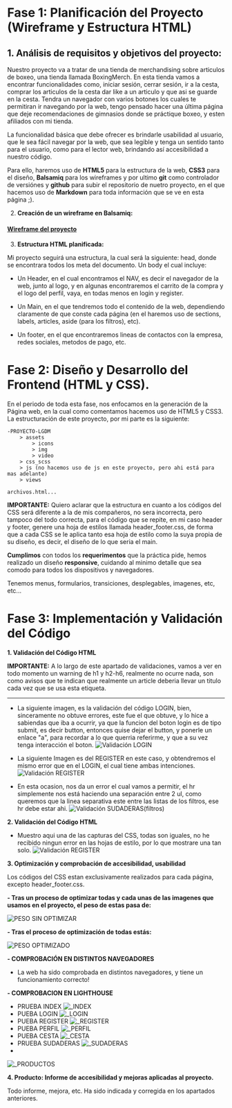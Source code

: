 # Fase 1: Planificación del Proyecto (Wireframe y Estructura HTML)

## 1. **Análisis de requisitos y objetivos del proyecto:**
Nuestro proyecto va a tratar de una tienda de merchandising sobre articulos de boxeo, una tienda llamada BoxingMerch. En esta tienda vamos a encontrar funcionalidades como, iniciar sesión, cerrar sesión, ir a la cesta, comprar los articulos de la cesta dar like a un articulo y que asi se guarde en la cesta. Tendra un navegador con varios botones los cuales te permitiran ir navegando por la web, tengo pensado hacer una última página que deje recomendaciones de gimnasios donde se práctique boxeo, y esten afiliados con mi tienda. 

La funcionalidad básica que debe ofrecer es brindarle usabilidad al usuario, que le sea fácil navegar por la web, que sea legible y tenga un sentido tanto para el usuario, como para el lector web, brindando así accesibilidad a nuestro código.

Para ello, haremos uso de **HTML5** para la estructura de la web, **CSS3** para el diseño, **Balsamiq** para los wireframes y por ultimo **git** como controlador de versiónes y **github** para subir el repositorio de nuetro proyecto, en el que hacemos uso de **Markdown** para toda información que se ve en esta página ;).

2. **Creación de un wireframe en Balsamiq:**
#### [Wireframe del proyecto](Wireframe_Proyecto_LGDM.pdf)

3. **Estructura HTML planificada:**

Mi proyecto seguirá una estructura, la cual será la siguiente: head, donde se encontrara todos los meta del documento. Un body el cual incluye: 
- Un Header, en el cual encontramos el NAV, es decir el navegador de la web, junto al logo, y en algunas encontraremos el carrito de la compra y el logo del perfil, vaya, en todas menos en login y register.

- Un Main, en el que tendremos todo el contenido de la web, dependiendo claramente de que conste cada página (en el haremos uso de sections, labels, articles, aside (para los filtros), etc).

- Un footer, en el que encontraremos lineas de contactos con la empresa, redes sociales, metodos de pago, etc.

# Fase 2: Diseño y Desarrollo del Frontend (HTML y CSS).

En el periodo de toda esta fase, nos enfocamos en la generación de la Página web, en la cual como comentamos hacemos uso de HTML5 y CSS3. La estructuración de este proyecto, por mi parte es la siguiente:

    -PROYECTO-LGDM
        > assets
            > icons
            > img
            > video
        > css_scss
        > js (no hacemos uso de js en este proyecto, pero ahi está para mas adelante)
        > views

    archivos.html...

**IMPORTANTE:** Quiero aclarar que la estructura en cuanto a los códigos del CSS será diferente a la de mis compañeros, no sera incorrecta, pero tampoco del todo correcta, para el código que se repite, en mi caso header y footer, genere una hoja de estilos llamada header_footer.css, de forma que a cada CSS se le aplica tanto esa hoja de estilo como la suya propia de su diseño, es decir, el diseño de lo que seria el main.

**Cumplimos** con todos los **requerimentos** que la práctica pide, hemos realizado un diseño **responsive**, cuidando al minimo detalle que sea comodo para todos los dispositivos y navegadores.

Tenemos menus, formularios, transiciones, desplegables, imagenes, etc, etc...

# Fase 3: Implementación y Validación del Código


**1. Validación del Código HTML**

**IMPORTANTE:** A lo largo de este apartado de validaciones, vamos a ver en todo momento un warning de h1 y h2-h6, realmente no ocurre nada, son como avisos que te indican que realmente un article deberia llevar un titulo cada vez que se usa esta etiqueta.

-----

- La siguiente imagen, es la validación del código LOGIN, bien, sinceramente no obtuve errores, este fue el que obtuve, y lo hice a sabiendas que iba a ocurrir, ya que la funcion del boton login es de tipo submit, es decir button, entonces quise dejar el button, y ponerle un enlace "a", para recordar a lo que querria referirme, y que a su vez tenga interacción el boton.
![Validación LOGIN](./Capturas__validaciones_W3C/pág_login.png "Validacion login")

- La siguiente Imagen es del REGISTER en este caso, y obtendremos el mismo error que en el LOGIN, el cual tiene ambas intenciones.
![Validación REGISTER](./Capturas__validaciones_W3C/pág_registro.png "Validacion register")

- En esta ocasion, nos da un error el cual vamos a permitir, el hr simplemente nos está haciendo una separación entre 2 ul, como queremos que la linea separativa este entre las listas de los filtros, ese hr debe estar ahi.
![Validación SUDADERAS(filtros)](./Capturas__validaciones_W3C/pág_sudaderas.png "Validacion sudaderas(filtros)")

**2. Validación del Código HTML**


- Muestro aqui una de las capturas del CSS, todas son iguales, no he recibido ningun error en las hojas de estilo, por lo que mostrare una tan solo.
![Validación REGISTER](./Capturas__validaciones_W3C/todos_los_CSS.png "Validacion sudaderas(filtros)")


**3. Optimización y comprobación de accesibilidad, usabilidad**

Los códigos del CSS estan exclusivamente realizados para cada página, excepto header_footer.css.

**- Tras un proceso de optimizar todas y cada unas de las imagenes que usamos en el proyecto, el peso de estas pasa de:**

![PESO SIN OPTIMIZAR](./Optimizacion_IMG/No_optimizado.png "no_compr")

**- Tras el proceso de optimización de todas estás:**

![PESO OPTIMIZADO](./Optimizacion_IMG/Optimizado.png "compr")

**- COMPROBACIÓN EN DISTINTOS NAVEGADORES**
- La web ha sido comprobada en distintos navegadores, y tiene un funcionamiento correcto!

**- COMPROBACION EN LIGHTHOUSE**
- PRUEBA INDEX
![_INDEX](./Capturas_Lighthouse/Lighthouse_index.png "index")
- PUEBA LOGIN
![_LOGIN](./Capturas_Lighthouse/Lighthouse_login.png "login")
- PUEBA REGISTER
![_REGISTER](./Capturas_Lighthouse/Lighthouse_register.png "register")
- PUEBA PERFIL
![_PERFIL](./Capturas_Lighthouse/Lighthouse_perfil.png "perfil")
- PUEBA CESTA
![_CESTA](./Capturas_Lighthouse/Lighthouse_cesta.png "cesta")
- PRUEBA SUDADERAS
![_SUDADERAS](./Capturas_Lighthouse/Lighthouse_sudaderas.png "sudaderas")
- 
![_PRODUCTOS](./Capturas_Lighthouse/Lighthouse_productos.png "productos")

**4. Producto: Informe de accesibilidad y mejoras aplicadas al proyecto.**

Todo informe, mejora, etc. Ha sido indicada y corregida en los apartados anteriores.